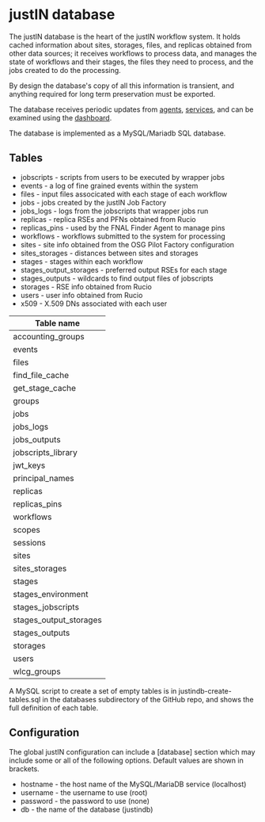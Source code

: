 # justIN database

The justIN database is the heart of the justIN workflow system. It holds cached
information about sites, storages, files, and replicas obtained from other
data sources; it receives workflows to process data, and manages the state of
workflows and their stages, the files they need to process, and the jobs
created to do the processing. 

By design the database's copy of all this information is transient, and
anything required for long term preservation must be exported. 

The database receives periodic updates from [agents](agents.md), 
[services](services.md), and can be examined using the
[dashboard](dashboard.md).

The database is implemented as a MySQL/Mariadb SQL database. 

## Tables

- jobscripts - scripts from users to be executed by wrapper jobs
- events - a log of fine grained events within the system
- files - input files associcated with each stage of each workflow
- jobs - jobs created by the justIN Job Factory
- jobs_logs - logs from the jobscripts that wrapper jobs run 
- replicas - replica RSEs and PFNs obtained from Rucio
- replicas_pins - used by the FNAL Finder Agent to manage pins
- workflows - workflows submitted to the system for processing
- sites - site info obtained from the OSG Pilot Factory configuration
- sites_storages - distances between sites and storages
- stages - stages within each workflow
- stages_output_storages - preferred output RSEs for each stage
- stages_outputs - wildcards to find output files of jobscripts
- storages - RSE info obtained from Rucio
- users - user info obtained from Rucio
- x509 - X.509 DNs associated with each user


| Table name             |
|------------------------|
| accounting_groups      |
| events                 |
| files                  |
| find_file_cache        |
| get_stage_cache        |
| groups                 |
| jobs                   |
| jobs_logs              |
| jobs_outputs           |
| jobscripts_library     |
| jwt_keys               |
| principal_names        |
| replicas               |
| replicas_pins          |
| workflows               |
| scopes                 |
| sessions               |
| sites                  |
| sites_storages         |
| stages                 |
| stages_environment     |
| stages_jobscripts      |
| stages_output_storages |
| stages_outputs         |
| storages               |
| users                  |
| wlcg_groups            |


A MySQL script to create a set of empty tables is in
justindb-create-tables.sql in the databases subdirectory of the GitHub repo,
and shows the full definition of each table.

## Configuration

The global justIN configuration can include a [database] section which may
include some or all of the following options. Default values are shown in
brackets.

- hostname - the host name of the MySQL/MariaDB service (localhost)
- username - the username to use (root)
- password - the password to use (none)
- db - the name of the database (justindb)

